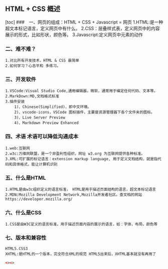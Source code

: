 ## HTML + CSS 概述
[toc]
###　一、网页的组成：HTML + CSS + Javascript = 网页
    1.HTML:是一种超文本标记语言，定义网页中有什么。
    2.CSS：层叠样式表，定义网页中的内容展示的形式，比如形状，颜色等。
    3.Javascript:定义网页中元素的动作

### 二、难不难？
    1.对比所有开发技术，HTML & CSS 最简单
    2.如何学习？心态平和 多练习。

### 三、开发软件
    1.VSCode:Visual Studio Code,通用编辑器，微软，通常用于编定任何代码、文本等。
    2.MarkDown:MD,文档格式标准
    3.插件安装
        1)、Chinese(Simplified)，即中文环境。
        2)、vscode-icons，VSCode 图标插件，主要是资源管理器下各个文件夹的图标。
        3)、Live Server Preview
        4)、Markdown Preview Enhanced

### 四、术语 术语可以降低沟通成本
    1.web:互联网
    2.w3c:万维网联盟，是一个非盈利性组织，网址 w3.org 为互联网提供各种标准。
    3.XML:可扩展的标记语言：extension markup language, 用于定义文档结构，就是指代码和具体格式，能让计算机识别

### 五、什么是HTML
    1.HTML是由w3c组织定义的语言标准， HTML是用于描述页面结构的语言，超文本标记语言
    2.MDN:Mozilla Development Network,Mozilla开发者社区。查文档的网站 https://developer.mozilla.org/

### 六、什么是CSS
    1.CSS是由W3C定义的语言标准，用于描述页面内容的展示的语言，如：字体，布局，颜色等

### 七、版本和兼容性
    HTML5.CSS3 
    XHTML:是HTML的一个版本，完全符合XML的规范 HTML5出来后，XHTML基本就没有再用了
```html
<><>
```